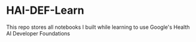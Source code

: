 # HAI-DEF-Learn
This repo stores all notebooks I built while learning to use Google's Health AI Developer Foundations
